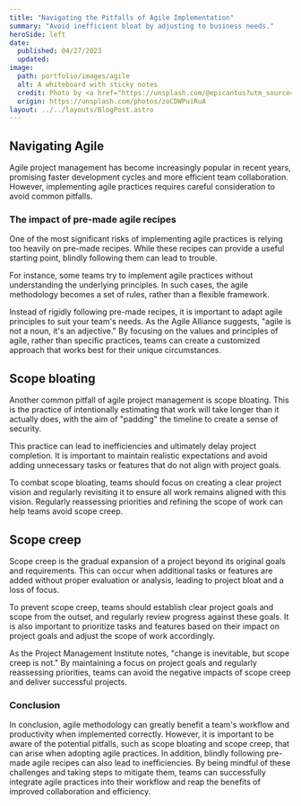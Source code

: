 ```yaml
---
title: "Navigating the Pitfalls of Agile Implementation"
summary: "Avoid inefficient bloat by adjusting to business needs."
heroSide: left
date:
  published: 04/27/2023
  updated:
image:
  path: portfolio/images/agile
  alt: A whiteboard with sticky notes
  credit: Photo by <a href="https://unsplash.com/@epicantus?utm_source=unsplash&utm_medium=referral&utm_content=creditCopyText">Daria Nepriakhina 🇺🇦</a> on <a href="https://unsplash.com/photos/zoCDWPuiRuA?utm_source=unsplash&utm_medium=referral&utm_content=creditCopyText">Unsplash</a>
  origin: https://unsplash.com/photos/zoCDWPuiRuA
layout: ../../layouts/BlogPost.astro
---
```


## Navigating Agile

Agile project management has become increasingly popular in recent years, promising faster development cycles and more efficient team collaboration. However, implementing agile practices requires careful consideration to avoid common pitfalls.

### The impact of pre-made agile recipes

One of the most significant risks of implementing agile practices is relying too heavily on pre-made recipes. While these recipes can provide a useful starting point, blindly following them can lead to trouble.

For instance, some teams try to implement agile practices without understanding the underlying principles. In such cases, the agile methodology becomes a set of rules, rather than a flexible framework.

Instead of rigidly following pre-made recipes, it is important to adapt agile principles to suit your team's needs. As the Agile Alliance suggests, "agile is not a noun, it's an adjective." By focusing on the values and principles of agile, rather than specific practices, teams can create a customized approach that works best for their unique circumstances.

## Scope bloating

Another common pitfall of agile project management is scope bloating. This is the practice of intentionally estimating that work will take longer than it actually does, with the aim of "padding" the timeline to create a sense of security.

This practice can lead to inefficiencies and ultimately delay project completion. It is important to maintain realistic expectations and avoid adding unnecessary tasks or features that do not align with project goals.

To combat scope bloating, teams should focus on creating a clear project vision and regularly revisiting it to ensure all work remains aligned with this vision. Regularly reassessing priorities and refining the scope of work can help teams avoid scope creep.

## Scope creep

Scope creep is the gradual expansion of a project beyond its original goals and requirements. This can occur when additional tasks or features are added without proper evaluation or analysis, leading to project bloat and a loss of focus.

To prevent scope creep, teams should establish clear project goals and scope from the outset, and regularly review progress against these goals. It is also important to prioritize tasks and features based on their impact on project goals and adjust the scope of work accordingly.

As the Project Management Institute notes, "change is inevitable, but scope creep is not." By maintaining a focus on project goals and regularly reassessing priorities, teams can avoid the negative impacts of scope creep and deliver successful projects.

### Conclusion

In conclusion, agile methodology can greatly benefit a team's workflow and productivity when implemented correctly. However, it is important to be aware of the potential pitfalls, such as scope bloating and scope creep, that can arise when adopting agile practices. In addition, blindly following pre-made agile recipes can also lead to inefficiencies. By being mindful of these challenges and taking steps to mitigate them, teams can successfully integrate agile practices into their workflow and reap the benefits of improved collaboration and efficiency.
